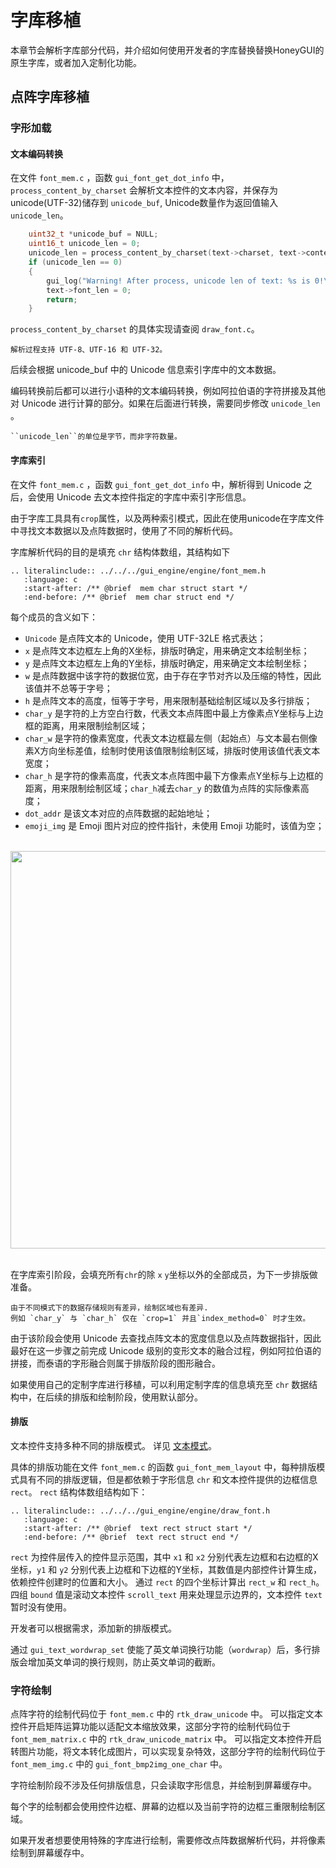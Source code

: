 # 字库移植

本章节会解析字库部分代码，并介绍如何使用开发者的字库替换替换HoneyGUI的原生字库，或者加入定制化功能。

## 点阵字库移植

### 字形加载

#### 文本编码转换

在文件 `font_mem.c` ，函数 `gui_font_get_dot_info` 中，`process_content_by_charset` 会解析文本控件的文本内容，并保存为unicode(UTF-32)储存到 `unicode_buf`, Unicode数量作为返回值输入 `unicode_len`。

``` C
    uint32_t *unicode_buf = NULL;
    uint16_t unicode_len = 0;
    unicode_len = process_content_by_charset(text->charset, text->content, text->len, &unicode_buf);
    if (unicode_len == 0)
    {
        gui_log("Warning! After process, unicode len of text: %s is 0!\n", text->base.name);
        text->font_len = 0;
        return;
    }
```

`process_content_by_charset` 的具体实现请查阅 `draw_font.c`。

```{note}
解析过程支持 UTF-8、UTF-16 和 UTF-32。
```

后续会根据 unicode_buf 中的 Unicode 信息索引字库中的文本数据。

编码转换前后都可以进行小语种的文本编码转换，例如阿拉伯语的字符拼接及其他对 Unicode 进行计算的部分。如果在后面进行转换，需要同步修改 `unicode_len` 。

```{note}
``unicode_len``的单位是字节，而非字符数量。
```

#### 字库索引

在文件 `font_mem.c` ，函数 `gui_font_get_dot_info` 中，解析得到 Unicode 之后，会使用 Unicode 去文本控件指定的字库中索引字形信息。

由于字库工具具有`crop`属性，以及两种索引模式，因此在使用unicode在字库文件中寻找文本数据以及点阵数据时，使用了不同的解析代码。

字库解析代码的目的是填充 `chr` 结构体数组，其结构如下

```eval_rst
.. literalinclude:: ../../../gui_engine/engine/font_mem.h
   :language: c
   :start-after: /** @brief  mem char struct start */
   :end-before: /** @brief  mem char struct end */
```

每个成员的含义如下：

+ `Unicode` 是点阵文本的 Unicode，使用 UTF-32LE 格式表达；
+ `x` 是点阵文本边框左上角的X坐标，排版时确定，用来确定文本绘制坐标；
+ `y` 是点阵文本边框左上角的Y坐标，排版时确定，用来确定文本绘制坐标；
+ `w` 是点阵数据中该字符的数据位宽，由于存在字节对齐以及压缩的特性，因此该值并不总等于字号；
+ `h` 是点阵文本的高度，恒等于字号，用来限制基础绘制区域以及多行排版；
+ `char_y` 是字符的上方空白行数，代表文本点阵图中最上方像素点Y坐标与上边框的距离，用来限制绘制区域；
+ `char_w` 是字符的像素宽度，代表文本边框最左侧（起始点）与文本最右侧像素X方向坐标差值，绘制时使用该值限制绘制区域，排版时使用该值代表文本宽度；
+ `char_h` 是字符的像素高度，代表文本点阵图中最下方像素点Y坐标与上边框的距离，用来限制绘制区域；`char_h`减去`char_y` 的数值为点阵的实际像素高度；
+ `dot_addr` 是该文本对应的点阵数据的起始地址；
+ `emoji_img` 是 Emoji 图片对应的控件指针，未使用 Emoji 功能时，该值为空；

</details></br>
<center><img  width="636" src= "https://foruda.gitee.com/images/1729762447610163035/4ae24c0c_9325830.png "/>
</center></br>

在字库索引阶段，会填充所有`chr`的除 `x` `y`坐标以外的全部成员，为下一步排版做准备。

```{note}
由于不同模式下的数据存储规则有差异，绘制区域也有差异.
例如 `char_y` 与 `char_h` 仅在 `crop=1` 并且`index_method=0` 时才生效。
```

由于该阶段会使用 Unicode 去查找点阵文本的宽度信息以及点阵数据指针，因此最好在这一步骤之前完成 Unicode 级别的变形文本的融合过程，例如阿拉伯语的拼接，而泰语的字形融合则属于排版阶段的图形融合。

如果使用自己的定制字库进行移植，可以利用定制字库的信息填充至 `chr` 数据结构中，在后续的排版和绘制阶段，使用默认部分。

#### 排版

文本控件支持多种不同的排版模式。 详见 [文本模式](#Text_Widget_Mode_CN)。

具体的排版功能在文件 `font_mem.c` 的函数 `gui_font_mem_layout` 中，每种排版模式具有不同的排版逻辑，但是都依赖于字形信息 `chr` 和文本控件提供的边框信息`rect`。
`rect` 结构体数组结构如下：

```eval_rst
.. literalinclude:: ../../../gui_engine/engine/draw_font.h
   :language: c
   :start-after: /** @brief  text rect struct start */
   :end-before: /** @brief  text rect struct end */
```

`rect` 为控件层传入的控件显示范围，其中 `x1` 和 `x2` 分别代表左边框和右边框的X坐标，`y1` 和 `y2` 分别代表上边框和下边框的Y坐标，其数值是内部控件计算生成，依赖控件创建时的位置和大小。
通过 `rect` 的四个坐标计算出 `rect_w` 和 `rect_h`。
四组 `bound` 值是滚动文本控件 `scroll_text` 用来处理显示边界的，文本控件 `text` 暂时没有使用。

开发者可以根据需求，添加新的排版模式。

通过 `gui_text_wordwrap_set` 使能了英文单词换行功能（`wordwrap`）后，多行排版会增加英文单词的换行规则，防止英文单词的截断。

### 字符绘制

点阵字符的绘制代码位于 `font_mem.c` 中的 `rtk_draw_unicode` 中。
可以指定文本控件开启矩阵运算功能以适配文本缩放效果，这部分字符的绘制代码位于 `font_mem_matrix.c` 中的 `rtk_draw_unicode_matrix` 中。
可以指定文本控件开启转图片功能，将文本转化成图片，可以实现复杂特效，这部分字符的绘制代码位于 `font_mem_img.c` 中的 `gui_font_bmp2img_one_char` 中。

字符绘制阶段不涉及任何排版信息，只会读取字形信息，并绘制到屏幕缓存中。

每个字的绘制都会使用控件边框、屏幕的边框以及当前字符的边框三重限制绘制区域。

如果开发者想要使用特殊的字库进行绘制，需要修改点阵数据解析代码，并将像素绘制到屏幕缓存中。
